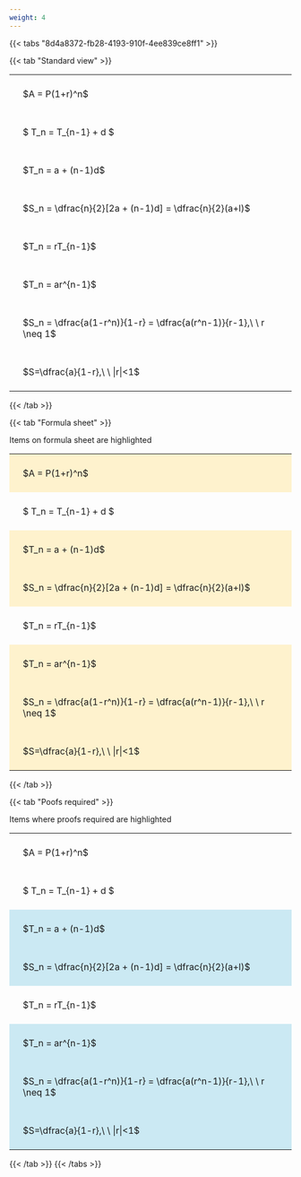 ```yaml
---
weight: 4
---
```


{{< tabs "8d4a8372-fb28-4193-910f-4ee839ce8ff1" >}}

{{< tab "Standard view" >}}

<style type="text/css">
#T_ccea2 th.col_heading {
  text-align: left;
  font-size: 1em;
}
#T_ccea2 td {
  text-align: left;
  font-size: 1em;
  padding: 1.5em;
}
</style>
<table id="T_ccea2">
  <thead>
  </thead>
  <tbody>
    <tr>
      <td id="T_ccea2_row0_col0" class="data row0 col0" >$A = P(1+r)^n$</td>
    </tr>
    <tr>
      <td id="T_ccea2_row1_col0" class="data row1 col0" >$ T_n = T_{n-1} + d $</td>
    </tr>
    <tr>
      <td id="T_ccea2_row2_col0" class="data row2 col0" >$T_n = a + (n-1)d$</td>
    </tr>
    <tr>
      <td id="T_ccea2_row3_col0" class="data row3 col0" >$S_n = \dfrac{n}{2}[2a + (n-1)d] = \dfrac{n}{2}(a+l)$</td>
    </tr>
    <tr>
      <td id="T_ccea2_row4_col0" class="data row4 col0" >$T_n = rT_{n-1}$</td>
    </tr>
    <tr>
      <td id="T_ccea2_row5_col0" class="data row5 col0" >$T_n = ar^{n-1}$</td>
    </tr>
    <tr>
      <td id="T_ccea2_row6_col0" class="data row6 col0" >$S_n = \dfrac{a(1-r^n)}{1-r} = \dfrac{a(r^n-1)}{r-1},\ \  r \neq 1$</td>
    </tr>
    <tr>
      <td id="T_ccea2_row7_col0" class="data row7 col0" >$S=\dfrac{a}{1-r},\ \ |r|<1$</td>
    </tr>
  </tbody>
</table>
{{< /tab >}}

{{< tab "Formula sheet" >}}

Items on formula sheet are highlighted 
<br>
<style type="text/css">
#T_14c84 th.col_heading {
  text-align: left;
  font-size: 1em;
}
#T_14c84 td {
  text-align: left;
  font-size: 1em;
  padding: 1.5em;
}
#T_14c84_row0_col0, #T_14c84_row2_col0, #T_14c84_row3_col0, #T_14c84_row5_col0, #T_14c84_row6_col0, #T_14c84_row7_col0 {
  background-color: rgba(255,194,10, 0.2);
}
#T_14c84_row1_col0, #T_14c84_row4_col0 {
  background-color: rgba(0,0,0,0);
}
</style>
<table id="T_14c84">
  <thead>
  </thead>
  <tbody>
    <tr>
      <td id="T_14c84_row0_col0" class="data row0 col0" >$A = P(1+r)^n$</td>
    </tr>
    <tr>
      <td id="T_14c84_row1_col0" class="data row1 col0" >$ T_n = T_{n-1} + d $</td>
    </tr>
    <tr>
      <td id="T_14c84_row2_col0" class="data row2 col0" >$T_n = a + (n-1)d$</td>
    </tr>
    <tr>
      <td id="T_14c84_row3_col0" class="data row3 col0" >$S_n = \dfrac{n}{2}[2a + (n-1)d] = \dfrac{n}{2}(a+l)$</td>
    </tr>
    <tr>
      <td id="T_14c84_row4_col0" class="data row4 col0" >$T_n = rT_{n-1}$</td>
    </tr>
    <tr>
      <td id="T_14c84_row5_col0" class="data row5 col0" >$T_n = ar^{n-1}$</td>
    </tr>
    <tr>
      <td id="T_14c84_row6_col0" class="data row6 col0" >$S_n = \dfrac{a(1-r^n)}{1-r} = \dfrac{a(r^n-1)}{r-1},\ \  r \neq 1$</td>
    </tr>
    <tr>
      <td id="T_14c84_row7_col0" class="data row7 col0" >$S=\dfrac{a}{1-r},\ \ |r|<1$</td>
    </tr>
  </tbody>
</table>
{{< /tab >}}

{{< tab "Poofs required" >}}

Items where proofs required are highlighted 
<br>
<style type="text/css">
#T_f8dab th.col_heading {
  text-align: left;
  font-size: 1em;
}
#T_f8dab td {
  text-align: left;
  font-size: 1em;
  padding: 1.5em;
}
#T_f8dab_row0_col0, #T_f8dab_row1_col0, #T_f8dab_row4_col0 {
  background-color: rgba(0,0,0,0);
}
#T_f8dab_row2_col0, #T_f8dab_row3_col0, #T_f8dab_row5_col0, #T_f8dab_row6_col0, #T_f8dab_row7_col0 {
  background-color: rgba(0,150,200, 0.2);
}
</style>
<table id="T_f8dab">
  <thead>
  </thead>
  <tbody>
    <tr>
      <td id="T_f8dab_row0_col0" class="data row0 col0" >$A = P(1+r)^n$</td>
    </tr>
    <tr>
      <td id="T_f8dab_row1_col0" class="data row1 col0" >$ T_n = T_{n-1} + d $</td>
    </tr>
    <tr>
      <td id="T_f8dab_row2_col0" class="data row2 col0" >$T_n = a + (n-1)d$</td>
    </tr>
    <tr>
      <td id="T_f8dab_row3_col0" class="data row3 col0" >$S_n = \dfrac{n}{2}[2a + (n-1)d] = \dfrac{n}{2}(a+l)$</td>
    </tr>
    <tr>
      <td id="T_f8dab_row4_col0" class="data row4 col0" >$T_n = rT_{n-1}$</td>
    </tr>
    <tr>
      <td id="T_f8dab_row5_col0" class="data row5 col0" >$T_n = ar^{n-1}$</td>
    </tr>
    <tr>
      <td id="T_f8dab_row6_col0" class="data row6 col0" >$S_n = \dfrac{a(1-r^n)}{1-r} = \dfrac{a(r^n-1)}{r-1},\ \  r \neq 1$</td>
    </tr>
    <tr>
      <td id="T_f8dab_row7_col0" class="data row7 col0" >$S=\dfrac{a}{1-r},\ \ |r|<1$</td>
    </tr>
  </tbody>
</table>
{{< /tab >}}
{{< /tabs >}}